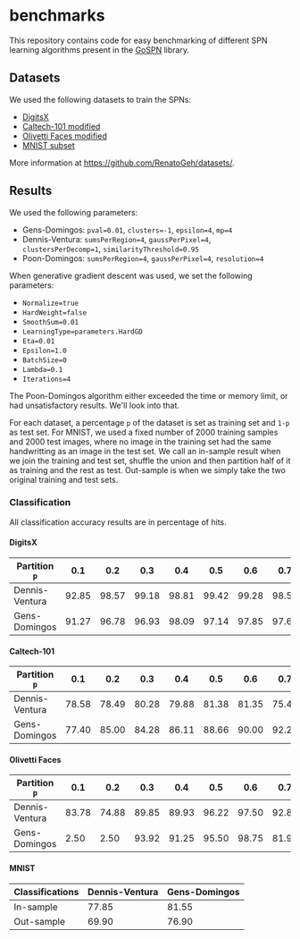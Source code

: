 # benchmarks

This repository contains code for easy benchmarking of different
SPN learning algorithms present in the
[GoSPN](https://github.com/RenatoGeh/gospn) library.

## Datasets

We used the following datasets to train the SPNs:

- [DigitsX](https://github.com/RenatoGeh/datasets/tree/master/digits_x)
- [Caltech-101 modified](https://github.com/RenatoGeh/datasets/tree/master/caltech_4bit)
- [Olivetti Faces modified](https://github.com/RenatoGeh/datasets/tree/master/olivetti_3bit)
- [MNIST subset](https://github.com/RenatoGeh/datasets/tree/master/mnist)

More information at https://github.com/RenatoGeh/datasets/.

## Results

We used the following parameters:

- Gens-Domingos: `pval=0.01`, `clusters=-1`, `epsilon=4`, `mp=4`
- Dennis-Ventura: `sumsPerRegion=4`, `gaussPerPixel=4`, `clustersPerDecomp=1`, `similarityThreshold=0.95`
- Poon-Domingos: `sumsPerRegion=4`, `gaussPerPixel=4`, `resolution=4`

When generative gradient descent was used, we set the following parameters:

* `Normalize=true`
* `HardWeight=false`
* `SmoothSum=0.01`
* `LearningType=parameters.HardGD`
* `Eta=0.01`
* `Epsilon=1.0`
* `BatchSize=0`
* `Lambda=0.1`
* `Iterations=4`

The Poon-Domingos algorithm either exceeded the time or memory limit, or
had unsatisfactory results. We'll look into that.

For each dataset, a percentage `p` of the dataset is set as training set and
`1-p` as test set. For MNIST, we used a fixed number of 2000 training
samples and 2000 test images, where no image in the training set had the
same handwritting as an image in the test set. We call an in-sample
result when we join the training and test set, shuffle the union and
then partition half of it as training and the rest as test. Out-sample
is when we simply take the two original training and test sets.

### Classification

All classification accuracy results are in percentage of hits.

#### DigitsX

Partition `p` | 0.1 | 0.2 | 0.3 | 0.4 | 0.5 | 0.6 | 0.7 | 0.8 | 0.9
--------------|-----|-----|-----|-----|-----|-----|-----|-----|----
Dennis-Ventura|92.85|98.57|99.18|98.81|99.42|99.28|98.57|93.33|88.75
Gens-Domingos |91.27|96.78|96.93|98.09|97.14|97.85|97.61|92.66|86.25

#### Caltech-101

Partition `p` | 0.1 | 0.2 | 0.3 | 0.4 | 0.5 | 0.6 | 0.7 | 0.8 | 0.9
--------------|-----|-----|-----|-----|-----|-----|-----|-----|----
Dennis-Ventura|78.58|78.49|80.28|79.88|81.38|81.35|75.45|74.78|75.75
Gens-Domingos |77.40|85.00|84.28|86.11|88.66|90.00|92.22|90.00|84.84

#### Olivetti Faces

Partition `p` | 0.1 | 0.2 | 0.3 | 0.4 | 0.5 | 0.6 | 0.7 | 0.8 | 0.9
--------------|-----|-----|-----|-----|-----|-----|-----|-----|----
Dennis-Ventura|83.78|74.88|89.85|89.93|96.22|97.50|92.89|50.00|60.93
Gens-Domingos | 2.50| 2.50|93.92|91.25|95.50|98.75|81.93|81.59|100.00

#### MNIST

Classifications|Dennis-Ventura|Gens-Domingos
---------------|--------------|-------------
In-sample|77.85|81.55
Out-sample|69.90|76.90
